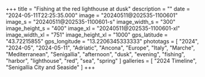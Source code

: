 +++
title = "Fishing at the red lighthouse at dusk"
description = ""
date = "2024-05-11T22:25:35.000"
image = "20240511@202535-1100601"
image_s = "20240511@202535-1100601-s"
image_width_s = "300"
image_height_s = "400"
image_xl = "20240511@202535-1100601-xl"
image_width_xl = "751"
image_height_xl = "1000"
gps_latitude = "43.72215855"
gps_longitude = "13.2206345333333"
phototags = [ "2024", "2024-05", "2024-05-11", "Adriatic", "Ancona", "Europe", "Italy", "Marche", "Mediterranean", "Senigallia", "afternoon", "dusk", "evening", "fishing", "harbor", "lighthouse", "red", "sea", "spring" ]
galleries = [ "2024 Timeline", "Senigallia City and Seaside" ]
+++
